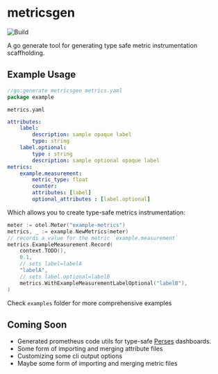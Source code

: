 # metricsgen

![Build](https://github.com/alexandreLamarre/metricsgen/actions/workflows/ci.yaml/badge.svg)

A go generate tool for generating type safe metric instrumentation scaffholding.

## Example Usage

```go
//go:generate metricsgen metrics.yaml
package example
```

`metrics.yaml`
```yaml
attributes:
    label:
        description: sample opaque label
        type: string
    label.optional:
        type : string
        description: sample optional opaque label
metrics:
    example.measurement:
        metric_type: float
        counter:
        attributes: [label]
        optional_attributes : [label.optional]
```

Which allows you to create type-safe metrics instrumentation:

```go
meter := otel.Meter("example-metrics")
metrics, _ := example.NewMetrics(meter)
// records a value for the metric `example.measurement`
metrics.ExampleMeasurement.Record(
    context.TODO(), 
    0.1, 
    // sets label=labelA
    "labelA",
    // sets label.optional=labelB
    metrics.WithExampleMeasurementLabelOptional("labelB"),
)
```

Check `examples` folder for more comprehensive examples

## Coming Soon

- Generated prometheus code utils for type-safe [Perses](https://perses.dev/) dashboards.
- Some form of importing and merging attribute files
- Customizing some cli output options
- Maybe some form of importing and merging metric files